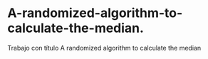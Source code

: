 # A-randomized-algorithm-to-calculate-the-median.
Trabajo con título A randomized algorithm to calculate the median
